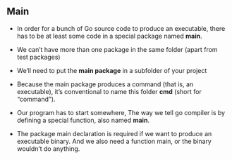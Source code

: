 ## Main

- In order for a bunch of Go source code to produce an executable, there has to be at
least some code in a special package named **main**.

- We can’t have more than one package in the same folder (apart from test packages)

- We’ll need to put the **main package** in a subfolder of your project
  
- Because the main package produces a command (that is, an executable), it’s conventional to name this folder **cmd** (short for “command”).

- Our program has to start somewhere, The way we tell go compiler is by defining a special function, also named **main**.

- The package main declaration is required if we want to produce an executable
binary. And we also need a function main, or the binary wouldn’t do anything.